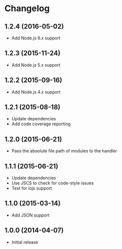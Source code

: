 
# Changelog

## 1.2.4 (2016-05-02)

  * Add Node.js 6.x support

## 1.2.3 (2015-11-24)

  * Add Node.js 5.x support

## 1.2.2 (2015-09-16)

  * Add Node.js 4.x support

## 1.2.1 (2015-08-18)

  * Update dependencies
  * Add code coverage reporting

## 1.2.0 (2015-06-21)

  * Pass the absolute file path of modules to the handler

## 1.1.1 (2015-06-21)

  * Update dependencies
  * Use JSCS to check for code-style issues
  * Test for iojs support

## 1.1.0 (2015-03-14)

  * Add JSON support

## 1.0.0 (2014-04-07)

  * Initial release
